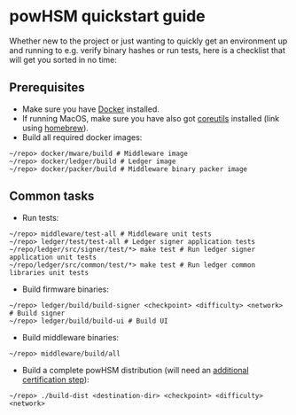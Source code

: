 # powHSM quickstart guide

Whether new to the project or just wanting to quickly get an environment up and running to e.g. verify binary hashes or run tests, here is a checklist that will get you sorted in no time:

## Prerequisites

- Make sure you have [Docker](https://www.docker.com/get-started/) installed.
- If running MacOS, make sure you have also got [coreutils](https://formulae.brew.sh/formula/coreutils) installed (link using [homebrew](https://brew.sh/)).
- Build all required docker images:
```
~/repo> docker/mware/build # Middleware image
~/repo> docker/ledger/build # Ledger image
~/repo> docker/packer/build # Middleware binary packer image
```

## Common tasks

- Run tests:
```
~/repo> middleware/test-all # Middleware unit tests
~/repo> ledger/test/test-all # Ledger signer application tests
~/repo/ledger/src/signer/test/*> make test # Run ledger signer application unit tests
~/repo/ledger/src/common/test/*> make test # Run ledger common libraries unit tests
```

- Build firmware binaries:
```
~/repo> ledger/build/build-signer <checkpoint> <difficulty> <network> # Build signer
~/repo> ledger/build/build-ui # Build UI
```

- Build middleware binaries:
```
~/repo> middleware/build/all
```

- Build a complete powHSM distribution (will need an [additional certification step](./dist/README.md#using-a-distribution)):
```
~/repo> ./build-dist <destination-dir> <checkpoint> <difficulty> <network>
```
